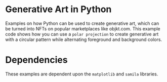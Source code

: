 # Generative Art in Python
Examples on how Python can be used to create generative art, which can be turned into NFTs on popular marketplaces like objkt.com. This example code shows how you can use a `polar projection` to create generative art with a circular pattern while alternating foreground and background colors.

# Dependencies
These examples are dependent upon the `matplotlib` and `samila` libraries.

